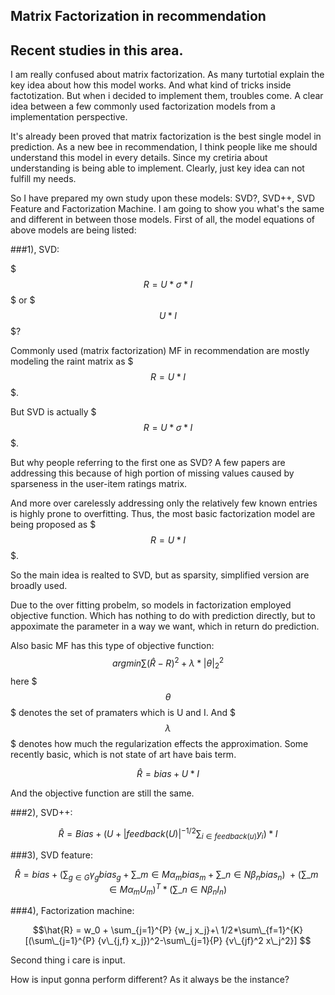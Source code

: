 ## Matrix Factorization in recommendation

## Recent studies in this area.

I am really confused about matrix factorization. 
As many turtotial explain the key idea about how this model works. And what kind of tricks inside factotization.
But when i decided to implement them, troubles come.
A clear idea between a few commonly used factorization models from a implementation perspective.

It's already been proved that matrix factorization is the best single model in prediction. As a new bee in recommendation, I think people like me should understand this model in every details.
Since my cretiria about understanding is being able to implement. Clearly, just key idea can not fulfill my needs.

So I have prepared my own study upon these models: SVD?, SVD++, SVD Feature and Factorization Machine. I am going to show you what's the same and different in between those models.
First of all, the model equations of above models are being listed:

###1),  SVD: 

$$$R = U * \sigma * I $$$ or $$$ U*I $$$?

Commonly used (matrix factorization) MF in recommendation are mostly modeling the raint matrix as $$$R = U*I$$$.

But SVD is actually $$$ R = U* \sigma * I $$$.

But why people referring to the first one as SVD? A few papers are addressing this because of high portion of missing values caused by sparseness in the user-item ratings matrix. 

And more over carelessly addressing only the relatively few known entries is highly prone to overfitting. Thus, the most basic factorization model are being proposed as $$$R = U*I$$$. 

So the main idea is realted to SVD, but as sparsity, simplified version are broadly used.

Due to the over fitting probelm, so models in factorization employed objective function. Which has nothing to do with prediction directly, but to appoximate the parameter in a way we want, which in return do prediction.

Also basic MF has this type of objective function: $$ argmin \sum{(\hat{R} - R)}^2 + \lambda*|\theta|_2^2 $$
here $$$\theta$$$ denotes the set of pramaters which is U and I. And $$$\lambda$$$ denotes how much the regularization effects the approximation.
Some recently basic, which is not state of art have bais term. 

$$ \hat{R} = bias + U*I $$

And the objective function are still the same.

###2), SVD++:

$$ \hat{R} =  Bias + (U+|feedback(U)|^{-1/2} \sum_{i \in feedback(u)} y_i)*I $$

###3), SVD feature:

$$ \hat{R} = bias+(\sum_{g \in G} {\gamma_g bias_g}+ \sum\_{m \in M} {\alpha_m bias_m}+ \sum\_{n \in N} {\beta_n bias_n} ) \
+(\sum\_{m \in M} {\alpha_m U_m})^T * (\sum\_{n \in N} {\beta_n I_n})
$$

###4), Factorization machine:

$$\hat{R} = w_0 + \sum_{j=1}^{P} {w_j x_j}+\
1/2*\sum\_{f=1}^{K} [(\sum\_{j=1}^{P} {v\_{j,f} x_j})^2-\sum\_{j=1}{P} {v\_{jf}^2 x\_j^2}] $$


Second thing i care is input. 

How is input gonna perform different? As it always be the instance? 



